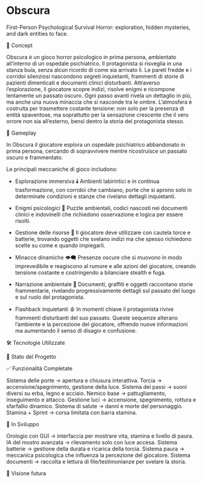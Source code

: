 # Obscura
First-Person Psychological Survival Horror: exploration, hidden mysteries, and dark entities to face.


📖 Concept

Obscura è un gioco horror psicologico in prima persona, ambientato all’interno di un ospedale psichiatrico.
Il protagonista si risveglia in una stanza buia, senza alcun ricordo di come sia arrivato lì. Le pareti fredde e i corridoi silenziosi nascondono segreti inquietanti, frammenti di storie di pazienti dimenticati e documenti clinici disturbanti.
Attraverso l’esplorazione, il giocatore scopre indizi, risolve enigmi e ricompone lentamente un passato oscuro. Ogni passo avanti rivela un dettaglio in più, ma anche una nuova minaccia che si nasconde tra le ombre.
L’atmosfera è costruita per trasmettere costante tensione: non solo per la presenza di entità spaventose, ma soprattutto per la sensazione crescente che il vero orrore non sia all’esterno, bensì dentro la storia del protagonista stesso.


🧩 Gameplay

In Obscura il giocatore esplora un ospedale psichiatrico abbandonato in prima persona, cercando di sopravvivere mentre ricostruisce un passato oscuro e frammentato.

Le principali meccaniche di gioco includono:

- Esplorazione immersiva 🕯️
  Ambienti labirintici e in continua trasformazione, con corridoi che cambiano, porte che si aprono solo in determinate condizioni e stanze che rivelano dettagli inquietanti.

- Enigmi psicologici 🧩
  Puzzle ambientali, codici nascosti nei documenti clinici e indovinelli che richiedono osservazione e logica per essere risolti.

- Gestione delle risorse 🔦
  Il giocatore deve utilizzare con cautela torce e batterie, trovando oggetti che svelano indizi ma che spesso richiedono scelte su come e quando impiegarli.

- Minacce dinamiche 👁️‍🗨️
  Presenze oscure che si muovono in modo imprevedibile e reagiscono al rumore e alle azioni del giocatore, creando tensione costante e costringendo a bilanciare stealth e fuga.

- Narrazione ambientale 📜
  Documenti, graffiti e oggetti raccontano storie frammentarie, rivelando progressivamente dettagli sul passato del luogo e sul ruolo del protagonista.

- Flashback inquietanti 🩸
  In momenti chiave il protagonista rivive frammenti disturbanti del suo passato. Queste sequenze alterano l’ambiente e la percezione del giocatore, offrendo nuove informazioni ma aumentando il senso di disagio e confusione.


🛠️ Tecnologie Utilizzate




📌 Stato del Progetto

✅ Funzionalità Completate

  Sistema delle porte → apertura e chiusura interattiva.
  Torcia → accensione/spegnimento, gestione della luce.
  Sistema dei passi → suoni diversi su erba, legno e acciaio.
  Nemico base → pattugliamento, inseguimento e attacco.
  Gestione luci → accensione, spegnimento, rottura e sfarfallio dinamico.
  Sistema di salute → danni e morte del personaggio.
  Stamina + Sprint → corsa limitata con barra stamina.
  
🔄 In Sviluppo

 Orologio con GUI → interfaccia per mostrare vita, stamina e livello di paura.
 IA del mostro avanzata → rilevamento solo con luce accesa.
 Sistema batterie → gestione della durata e ricarica della torcia.
 Sistema paura → meccanica psicologica che influenza la percezione del giocatore.
 Sistema documenti → raccolta e lettura di file/testimonianze per svelare la storia.
 





🔮 Visione futura
